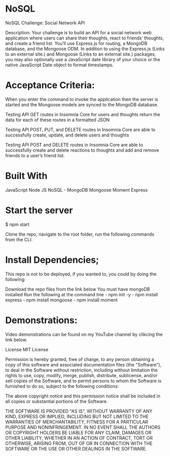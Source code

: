 # NoSQL
 NoSQL Challenge: Social Network API

Description:
 Your challenge is to build an API for a social network web application where users can share their thoughts, react to friends’ thoughts, and create a friend list. You’ll use Express.js for routing, a MongoDB database, and the Mongoose ODM. In addition to using the Express.js (Links to an external site.) and Mongoose (Links to an external site.) packages, you may also optionally use a JavaScript date library of your choice or the native JavaScript Date object to format timestamps.

# Acceptance Criteria:
When you enter the command to invoke the application then the server is started and the Mongoose models are synced to the MongoDB database.

Testing API GET routes in Insomnia Core for users and thoughts return the data for each of these routes in a formatted JSON

Testing API POST, PUT, and DELETE routes in Insomnia Core are able to successfully create, update, and delete users and thoughts

Testing API POST and DELETE routes in Insomnia Core are able to successfully create and delete reactions to thoughts and add and remove friends to a user’s friend list.

# Built With
JavaScript
Node JS
NoSQL - MongoDB
Mongoose
Moment
Express

# Start the server
  $ npm start

Clone the repo, navigate to the root folder, run the following commands from the CLI:

# Install Dependencies;
This repo is not to be deployed, if you wanted to, you could by doing the following:

Download the repo files from the link below
You must have mongoDB installed
Run the following at the command line
    - npm init -y
    - npm install express
    - npm install mongoose
    - npm install moment

# Demonstrations:
Video demonstrations can be found on my YouTube channel by clikcing the link below.



License
MIT License

Permission is hereby granted, free of charge, to any person obtaining a copy of this software and associated documentation files (the "Software"), to deal in the Software without restriction, including without limitation the rights to use, copy, modify, merge, publish, distribute, sublicense, and/or sell copies of the Software, and to permit persons to whom the Software is furnished to do so, subject to the following conditions:

The above copyright notice and this permission notice shall be included in all copies or substantial portions of the Software.

THE SOFTWARE IS PROVIDED "AS IS", WITHOUT WARRANTY OF ANY KIND, EXPRESS OR IMPLIED, INCLUDING BUT NOT LIMITED TO THE WARRANTIES OF MERCHANTABILITY, FITNESS FOR A PARTICULAR PURPOSE AND NONINFRINGEMENT. IN NO EVENT SHALL THE AUTHORS OR COPYRIGHT HOLDERS BE LIABLE FOR ANY CLAIM, DAMAGES OR OTHER LIABILITY, WHETHER IN AN ACTION OF CONTRACT, TORT OR OTHERWISE, ARISING FROM, OUT OF OR IN CONNECTION WITH THE SOFTWARE OR THE USE OR OTHER DEALINGS IN THE SOFTWARE.